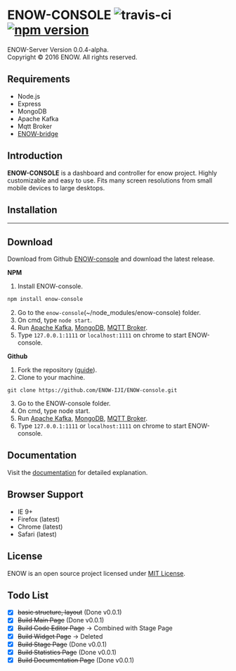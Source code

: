 ENOW-CONSOLE ![travis-ci](https://travis-ci.org/ENOW-IJI/ENOW-console.svg?branch=master) [![npm version](https://badge.fury.io/js/enow-console.svg)](https://github.com/ENOW-IJI/ENOW-console)
====

ENOW-Server Version 0.0.4-alpha.<br>
Copyright © 2016 ENOW. All rights reserved.

## Requirements

- Node.js
- Express
- MongoDB
- Apache Kafka
- Mqtt Broker
- [ENOW-bridge](https://github.com/ENOW-IJI/ENOW-bridge)

Introduction
------------

**ENOW-CONSOLE** is a dashboard and controller for enow project. Highly customizable and easy to use. Fits many screen resolutions from small mobile devices to large desktops.


## Installation
------------

Download
----------

Download from Github [ENOW-console](https://github.com/ENOW-IJI/ENOW-console/) and download the latest release.


**NPM**

1. Install ENOW-console.
```bash
npm install enow-console
```
2. Go to the `enow-console`(~/node_modules/enow-console) folder.
3. On cmd, type `node start`.
5. Run [Apache Kafka](http://kafka.apache.org/07/quickstart.html), [MongoDB](https://docs.mongodb.com/getting-started/shell/), [MQTT Broker](https://mosquitto.org/documentation/).
6. Type  `127.0.0.1:1111` or `localhost:1111` on chrome to start ENOW-console.

**Github**

1. Fork the repository ([guide](https://help.github.com/articles/fork-a-repo/)).
2. Clone to your machine.
```
git clone https://github.com/ENOW-IJI/ENOW-console.git
```
3. Go to the ENOW-console folder.
4. On cmd, type node start.
5. Run [Apache Kafka](http://kafka.apache.org/07/quickstart.html), [MongoDB](https://docs.mongodb.com/getting-started/shell/), [MQTT Broker](https://mosquitto.org/documentation/).
6. Type  `127.0.0.1:1111` or `localhost:1111` on chrome to start ENOW-console.

Documentation
-------------
Visit the [documentation](https://idont.have.url) for detailed explanation.

Browser Support
---------------
- IE 9+
- Firefox (latest)
- Chrome (latest)
- Safari (latest)

License
-------
ENOW is an open source project licensed under [MIT License](http://www.opensource.org/licenses/MIT).

Todo List
---------
- [x] ~~basic structure, layout~~ (Done v0.0.1)
- [x] ~~Build Main Page~~ (Done v0.0.1)
- [x] ~~Build Code Editor Page~~ -> Combined with Stage Page
- [x] ~~Build Widget Page~~ -> Deleted
- [x] ~~Build Stage Page~~ (Done v0.0.1)
- [x] ~~Build Statistics Page~~ (Done v0.0.1)
- [x] ~~Build Documentation Page~~ (Done v0.0.1)

